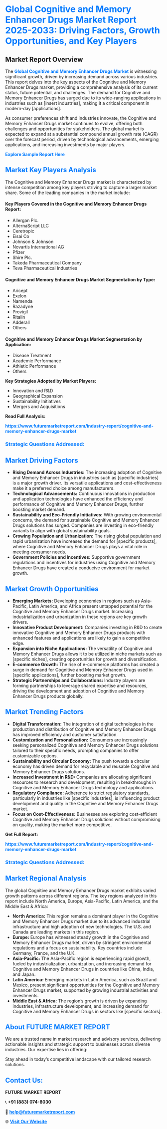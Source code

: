 <h1 style="color: #007BFF;">Global Cognitive and Memory Enhancer Drugs Market Report 2025-2033: Driving Factors, Growth Opportunities, and Key Players</h1>

<section id="overview">
<h2>Market Report Overview</h2>
<p>The <a href="https://www.futuremarketreport.com/industry-report/cognitive-and-memory-enhancer-drugs-market" style="color: #007BFF; text-decoration: none;"><strong>Global Cognitive and Memory Enhancer Drugs Market</strong></a> is witnessing significant growth, driven by increasing demand across various industries. This report delves into the key aspects of the Cognitive and Memory Enhancer Drugs market, providing a comprehensive analysis of its current status, future potential, and challenges. The demand for Cognitive and Memory Enhancer Drugs has surged due to its wide-ranging applications in industries such as [insert industries], making it a critical component in modern-day [applications].</p>
<p>As consumer preferences shift and industries innovate, the Cognitive and Memory Enhancer Drugs market continues to evolve, offering both challenges and opportunities for stakeholders. The global market is expected to expand at a substantial compound annual growth rate (CAGR) over the forecast period, driven by technological advancements, emerging applications, and increasing investments by major players.</p>
</section>

<section id="overview">
<p><a href="https://www.futuremarketreport.com/request-sample/reportId=104376" style="color: #007BFF; text-decoration: none;"><strong>Explore Sample Report Here</strong></a></p>
</section>

<section id="key-players">
<h2 style="color: #007BFF;">Market Key Players Analysis</h2>
<p>The Cognitive and Memory Enhancer Drugs market is characterized by intense competition among key players striving to capture a larger market share. Some of the leading companies in the market include:</p>
<h4>Key Players Covered in the Cognitive and Memory Enhancer Drugs Report:</h4>
<ul><li>Allergan Plc.</li><li>AlternaScript LLC</li><li>Ceretropic</li><li>Eisai Co</li><li>Johnson &amp; Johnson</li><li>Novartis International AG</li><li>Pfizer</li><li>Shire Plc.</li><li>Takeda Pharmaceutical Company</li><li>Teva Pharmaceutical Industries</li></ul>
<h4>Cognitive and Memory Enhancer Drugs Market Segmentation by Type:</h4>
<ul><li>Aricept</li><li>Exelon</li><li>Namenda</li><li>Razadyne</li><li>Provigil</li><li>Ritalin</li><li>Adderall</li><li>Others</li></ul>

<h4>Cognitive and Memory Enhancer Drugs Market Segmentation by Application:</h4>
<ul><li>Disease Treatment</li><li>Academic Performance</li><li>Athletic Performance</li><li>Others</li></ul>
<p><strong>Key Strategies Adopted by Market Players:</strong></p>
<ul>
<li>Innovation and R&D</li>
<li>Geographical Expansion</li>
<li>Sustainability Initiatives</li>
<li>Mergers and Acquisitions</li>
</ul>
</section>

<section>
<p><strong>Read Full Analysis: </strong></p><a href="https://www.futuremarketreport.com/industry-report/cognitive-and-memory-enhancer-drugs-market" style="color: #007BFF; text-decoration: none;"><strong>https://www.futuremarketreport.com/industry-report/cognitive-and-memory-enhancer-drugs-market</strong></a>
<h3 style="color: #007BFF;">Strategic Questions Addressed:</h3>
</section>

<section id="driving-factors">
<h2 style="color: #007BFF;">Market Driving Factors</h2>
<ul>
<li><strong>Rising Demand Across Industries:</strong> The increasing adoption of Cognitive and Memory Enhancer Drugs in industries such as [specific industries] is a major growth driver. Its versatile applications and cost-effectiveness make it a preferred choice among manufacturers.</li>
<li><strong>Technological Advancements:</strong> Continuous innovations in production and application technologies have enhanced the efficiency and performance of Cognitive and Memory Enhancer Drugs, further boosting market demand.</li>
<li><strong>Sustainability and Eco-Friendly Initiatives:</strong> With growing environmental concerns, the demand for sustainable Cognitive and Memory Enhancer Drugs solutions has surged. Companies are investing in eco-friendly variants to align with global sustainability goals.</li>
<li><strong>Growing Population and Urbanization:</strong> The rising global population and rapid urbanization have increased the demand for [specific products], where Cognitive and Memory Enhancer Drugs plays a vital role in meeting consumer needs.</li>
<li><strong>Government Policies and Incentives:</strong> Supportive government regulations and incentives for industries using Cognitive and Memory Enhancer Drugs have created a conducive environment for market growth.</li>
</ul>
</section>

<section id="growth-opportunities">
<h2 style="color: #007BFF;">Market Growth Opportunities</h2>
<ul>
<li><strong>Emerging Markets:</strong> Developing economies in regions such as Asia-Pacific, Latin America, and Africa present untapped potential for the Cognitive and Memory Enhancer Drugs market. Increasing industrialization and urbanization in these regions are key growth drivers.</li>
<li><strong>Innovative Product Development:</strong> Companies investing in R&D to create innovative Cognitive and Memory Enhancer Drugs products with enhanced features and applications are likely to gain a competitive edge.</li>
<li><strong>Expansion into Niche Applications:</strong> The versatility of Cognitive and Memory Enhancer Drugs allows it to be utilized in niche markets such as [specific niches], creating opportunities for growth and diversification.</li>
<li><strong>E-commerce Growth:</strong> The rise of e-commerce platforms has created a surge in demand for Cognitive and Memory Enhancer Drugs used in [specific applications], further boosting market growth.</li>
<li><strong>Strategic Partnerships and Collaborations:</strong> Industry players are forming partnerships to leverage shared expertise and resources, driving the development and adoption of Cognitive and Memory Enhancer Drugs products globally.</li>
</ul>
</section>

<section id="trending-factors">
<h2 style="color: #007BFF;">Market Trending Factors</h2>
<ul>
<li><strong>Digital Transformation:</strong> The integration of digital technologies in the production and distribution of Cognitive and Memory Enhancer Drugs has improved efficiency and customer satisfaction.</li>
<li><strong>Customization and Personalization:</strong> Consumers are increasingly seeking personalized Cognitive and Memory Enhancer Drugs solutions tailored to their specific needs, prompting companies to offer customizable options.</li>
<li><strong>Sustainability and Circular Economy:</strong> The push towards a circular economy has driven demand for recyclable and reusable Cognitive and Memory Enhancer Drugs solutions.</li>
<li><strong>Increased Investment in R&D:</strong> Companies are allocating significant resources to research and development, resulting in breakthroughs in Cognitive and Memory Enhancer Drugs technology and applications.</li>
<li><strong>Regulatory Compliance:</strong> Adherence to strict regulatory standards, particularly in industries like [specific industries], is influencing product development and quality in the Cognitive and Memory Enhancer Drugs market.</li>
<li><strong>Focus on Cost-Effectiveness:</strong> Businesses are exploring cost-efficient Cognitive and Memory Enhancer Drugs solutions without compromising on quality, making the market more competitive.</li>
</ul>
</section>

<section>
<p><strong>Get Full Report: </strong></p><a href="https://www.futuremarketreport.com/industry-report/cognitive-and-memory-enhancer-drugs-market" style="color: #007BFF; text-decoration: none;"><strong>https://www.futuremarketreport.com/industry-report/cognitive-and-memory-enhancer-drugs-market</strong></a>
<h3 style="color: #007BFF;">Strategic Questions Addressed:</h3>
</section>


<section id="regional-analysis">
<h2 style="color: #007BFF;">Market Regional Analysis</h2>
<p>The global Cognitive and Memory Enhancer Drugs market exhibits varied growth patterns across different regions. The key regions analyzed in this report include North America, Europe, Asia-Pacific, Latin America, and the Middle East & Africa:</p>
<ul>
<li><strong>North America:</strong> This region remains a dominant player in the Cognitive and Memory Enhancer Drugs market due to its advanced industrial infrastructure and high adoption of new technologies. The U.S. and Canada are leading markets in this region.</li>
<li><strong>Europe:</strong> Europe has witnessed steady growth in the Cognitive and Memory Enhancer Drugs market, driven by stringent environmental regulations and a focus on sustainability. Key countries include Germany, France, and the U.K.</li>
<li><strong>Asia-Pacific:</strong> The Asia-Pacific region is experiencing rapid growth, fueled by industrialization, urbanization, and increasing demand for Cognitive and Memory Enhancer Drugs in countries like China, India, and Japan.</li>
<li><strong>Latin America:</strong> Emerging markets in Latin America, such as Brazil and Mexico, present significant opportunities for the Cognitive and Memory Enhancer Drugs market, supported by growing industrial activities and investments.</li>
<li><strong>Middle East & Africa:</strong> The region’s growth is driven by expanding industries, infrastructure development, and increasing demand for Cognitive and Memory Enhancer Drugs in sectors like [specific sectors].</li>
</ul>
</section>

<footer>
<h2 style="color: #007BFF;">About FUTURE MARKET REPORT</h2>
<p>We are a trusted name in market research and advisory services, delivering actionable insights and strategic support to businesses across diverse industries. Our expertise lies in offering:</p>

<p>Stay ahead in today’s competitive landscape with our tailored research solutions.</p>

<h2 style="color: #007BFF;">Contact Us:</h2>
<p><strong>FUTURE MARKET REPORT</strong></p>
<p>📞 <strong>+91 (883) 074-8030</strong></p>
<p>📧 <strong><a href="mailto:help@futuremarketreport.com" style="color: #007BFF;">help@futuremarketreport.com</a></strong></p>
<p>🌐 <strong><a href="https://www.futuremarketreport.com/" style="color: #007BFF;">Visit Our Website</a></strong></p>
</footer>